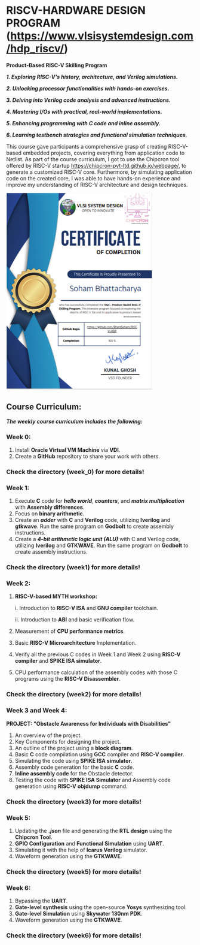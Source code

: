 # RISCV-HARDWARE DESIGN PROGRAM (https://www.vlsisystemdesign.com/hdp_riscv/) #
**Product-Based RISC-V Skilling Program**

***1. Exploring RISC-V's history, architecture, and Verilog simulations.***

***2. Unlocking processor functionalities with hands-on exercises.***

***3. Delving into Verilog code analysis and advanced instructions.***

***4. Mastering I/Os with practical, real-world implementations.***

***5. Enhancing programming with C code and inline assembly.***

***6. Learning testbench strategies and functional simulation techniques.***

This course gave participants a comprehensive grasp of creating RISC-V-based embedded projects, covering everything from application code to Netlist. As part of the course curriculum, I got to use the Chipcron tool offered by RISC-V startup https://chipcron-pvt-ltd.github.io/webpage/, to generate a customized RISC-V core. Furthermore, by simulating application code on the created core, I was able to have hands-on experience and improve my understanding of RISC-V architecture and design techniques.

![image](Certificate_of_Completion.png)

## Course Curriculum: ##

***The weekly course curriculum includes the following:***

### Week 0: ### 
1. Install **Oracle Virtual VM Machine** via **VDI**.
2. Create a **GitHub** repository to share your work with others.

### Check the directory (week_0) for more details! ###

### Week 1: ###
1. Execute **C** code for ***hello world***, ***counters***, and ***matrix multiplication*** with **Assembly differences**.
2. Focus on **binary arithmetic**.
3. Create an ***adder*** with **C** and **Verilog** code, utilizing **Iverilog** and **gtkwave**. Run the same program on **Godbolt** to create assembly instructions.
4. Create a ***4-bit arithmetic logic unit (ALU)*** with C and Verilog code, utilizing **Iverilog** and **GTKWAVE**. Run the same program on **Godbolt** to create assembly instructions.

### Check the directory (week1) for more details! ###

### Week 2: ###
1. **RISC-V-based MYTH workshop:**
   
    i. Introduction to **RISC-V ISA** and **GNU compiler** toolchain.
   
    ii. Introduction to **ABI** and basic verification flow.
   
3. Measurement of **CPU performance metrics**.
4. Basic **RISC-V Microarchitecture** Implementation.
5. Verify all the previous C codes in Week 1 and Week 2 using **RISC-V compiler** and **SPIKE ISA simulator**.
6. CPU performance calculation of the assembly codes with those C programs using the **RISC-V Disassembler**.

### Check the directory (week2) for more details!  ###

### Week 3 and Week 4: ###
**PROJECT: "Obstacle Awareness for Individuals with Disabilities"**
1. An overview of the project.
2. Key Components for designing the project.
3. An outline of the project using a **block diagram**.
4. Basic **C** code compilation using **GCC** compiler and **RISC-V compiler**.
5. Simulating the code using **SPIKE ISA simulator**.
6. Assembly code generation for the basic **C** code.
7. **Inline assembly code** for the Obstacle detector.
8. Testing the code with **SPIKE ISA Simulator** and Assembly code generation using **RISC-V objdump** command.

### Check the directory (week3) for more details! ###

### Week 5: ###
   1. Updating the ***.json*** file and generating the **RTL design** using the **Chipcron Tool**.
   2. **GPIO Configuration** and **Functional Simulation** using **UART**.
   3. Simulating it with the help of **Icarus Verilog** simulator.
   4. Waveform generation using the **GTKWAVE**.

### Check the directory (week5) for more details! ###

### Week 6: ###
   1. Bypassing the **UART**.
   2. **Gate-level synthesis** using the open-source **Yosys** synthesizing tool.
   3. **Gate-level Simulation** using **Skywater 130nm PDK**.
   4. Waveform generation using the **GTKWAVE**.

### Check the directory (week6) for more details! ###




